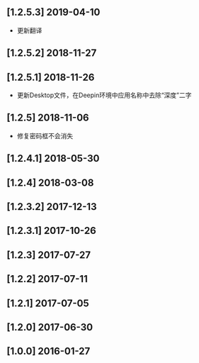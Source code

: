 ## [1.2.5.3] 2019-04-10

*  更新翻译

## [1.2.5.2] 2018-11-27


## [1.2.5.1] 2018-11-26

*  更新Desktop文件，在Deepin环境中应用名称中去除“深度”二字

## [1.2.5] 2018-11-06

*  修复密码框不会消失

## [1.2.4.1] 2018-05-30


## [1.2.4] 2018-03-08


## [1.2.3.2] 2017-12-13


## [1.2.3.1] 2017-10-26


## [1.2.3] 2017-07-27


## [1.2.2] 2017-07-11


## [1.2.1] 2017-07-05


## [1.2.0] 2017-06-30


## [1.0.0] 2016-01-27


